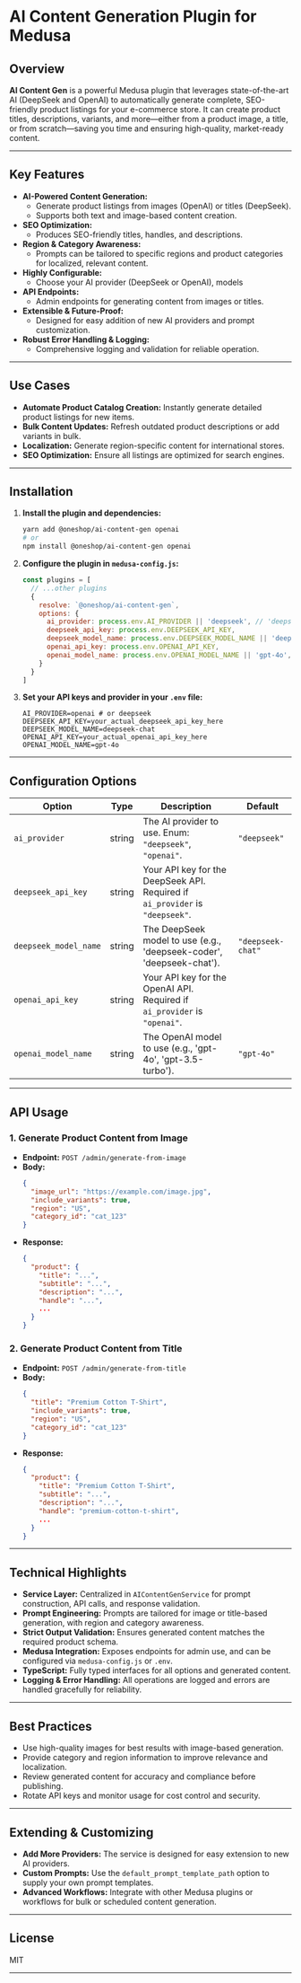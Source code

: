 # AI Content Generation Plugin for Medusa

## Overview

**AI Content Gen** is a powerful Medusa plugin that leverages state-of-the-art AI (DeepSeek and OpenAI) to automatically generate complete, SEO-friendly product listings for your e-commerce store. It can create product titles, descriptions, variants, and more—either from a product image, a title, or from scratch—saving you time and ensuring high-quality, market-ready content.

---

## Key Features

- **AI-Powered Content Generation:**
  - Generate product listings from images (OpenAI) or titles (DeepSeek).
  - Supports both text and image-based content creation.
- **SEO Optimization:**
  - Produces SEO-friendly titles, handles, and descriptions.
- **Region & Category Awareness:**
  - Prompts can be tailored to specific regions and product categories for localized, relevant content.
- **Highly Configurable:**
  - Choose your AI provider (DeepSeek or OpenAI), models
- **API Endpoints:**
  - Admin endpoints for generating content from images or titles.
- **Extensible & Future-Proof:**
  - Designed for easy addition of new AI providers and prompt customization.
- **Robust Error Handling & Logging:**
  - Comprehensive logging and validation for reliable operation.

---

## Use Cases

- **Automate Product Catalog Creation:** Instantly generate detailed product listings for new items.
- **Bulk Content Updates:** Refresh outdated product descriptions or add variants in bulk.
- **Localization:** Generate region-specific content for international stores.
- **SEO Optimization:** Ensure all listings are optimized for search engines.

---

## Installation

1. **Install the plugin and dependencies:**
   ```bash
   yarn add @oneshop/ai-content-gen openai
   # or
   npm install @oneshop/ai-content-gen openai
   ```

2. **Configure the plugin in `medusa-config.js`:**
   ```js
   const plugins = [
     // ...other plugins
     {
       resolve: `@oneshop/ai-content-gen`,
       options: {
         ai_provider: process.env.AI_PROVIDER || 'deepseek', // 'deepseek' or 'openai'
         deepseek_api_key: process.env.DEEPSEEK_API_KEY,
         deepseek_model_name: process.env.DEEPSEEK_MODEL_NAME || 'deepseek-chat',
         openai_api_key: process.env.OPENAI_API_KEY,
         openai_model_name: process.env.OPENAI_MODEL_NAME || 'gpt-4o',
       }
     }
   ]
   ```

3. **Set your API keys and provider in your `.env` file:**
   ```env
   AI_PROVIDER=openai # or deepseek
   DEEPSEEK_API_KEY=your_actual_deepseek_api_key_here
   DEEPSEEK_MODEL_NAME=deepseek-chat
   OPENAI_API_KEY=your_actual_openai_api_key_here
   OPENAI_MODEL_NAME=gpt-4o
   ```

---

## Configuration Options

| Option                         | Type   | Description                                                                                         | Default         |
| ------------------------------ | ------ | --------------------------------------------------------------------------------------------------- | --------------- |
| `ai_provider`                  | string | The AI provider to use. Enum: `"deepseek"`, `"openai"`.                                              | `"deepseek"`    |
| `deepseek_api_key`             | string | Your API key for the DeepSeek API. Required if `ai_provider` is `"deepseek"`.                      |                 |
| `deepseek_model_name`          | string | The DeepSeek model to use (e.g., 'deepseek-coder', 'deepseek-chat').                               | `"deepseek-chat"` |
| `openai_api_key`               | string | Your API key for the OpenAI API. Required if `ai_provider` is `"openai"`.                           |                 |
| `openai_model_name`            | string | The OpenAI model to use (e.g., 'gpt-4o', 'gpt-3.5-turbo').                                        | `"gpt-4o"`      |

---

## API Usage

### 1. Generate Product Content from Image
- **Endpoint:** `POST /admin/generate-from-image`
- **Body:**
  ```json
  {
    "image_url": "https://example.com/image.jpg",
    "include_variants": true,
    "region": "US",
    "category_id": "cat_123"
  }
  ```
- **Response:**
  ```json
  {
    "product": {
      "title": "...",
      "subtitle": "...",
      "description": "...",
      "handle": "...",
      ...
    }
  }
  ```

### 2. Generate Product Content from Title
- **Endpoint:** `POST /admin/generate-from-title`
- **Body:**
  ```json
  {
    "title": "Premium Cotton T-Shirt",
    "include_variants": true,
    "region": "US",
    "category_id": "cat_123"
  }
  ```
- **Response:**
  ```json
  {
    "product": {
      "title": "Premium Cotton T-Shirt",
      "subtitle": "...",
      "description": "...",
      "handle": "premium-cotton-t-shirt",
      ...
    }
  }
  ```

---

## Technical Highlights

- **Service Layer:** Centralized in `AIContentGenService` for prompt construction, API calls, and response validation.
- **Prompt Engineering:** Prompts are tailored for image or title-based generation, with region and category awareness.
- **Strict Output Validation:** Ensures generated content matches the required product schema.
- **Medusa Integration:** Exposes endpoints for admin use, and can be configured via `medusa-config.js` or `.env`.
- **TypeScript:** Fully typed interfaces for all options and generated content.
- **Logging & Error Handling:** All operations are logged and errors are handled gracefully for reliability.

---

## Best Practices
- Use high-quality images for best results with image-based generation.
- Provide category and region information to improve relevance and localization.
- Review generated content for accuracy and compliance before publishing.
- Rotate API keys and monitor usage for cost control and security.

---

## Extending & Customizing
- **Add More Providers:** The service is designed for easy extension to new AI providers.
- **Custom Prompts:** Use the `default_prompt_template_path` option to supply your own prompt templates.
- **Advanced Workflows:** Integrate with other Medusa plugins or workflows for bulk or scheduled content generation.

---

## License
MIT

---
